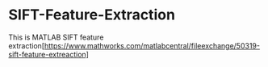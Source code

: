 # SIFT-Feature-Extraction
This is MATLAB SIFT feature extraction[https://www.mathworks.com/matlabcentral/fileexchange/50319-sift-feature-extreaction]
